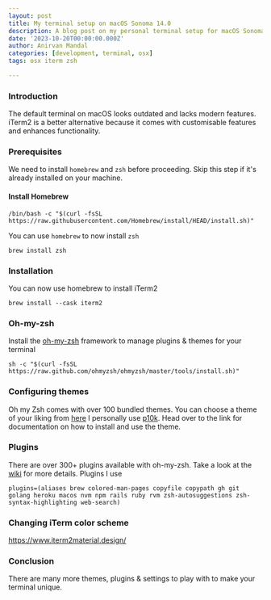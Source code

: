 ```yaml
---
layout: post
title: My terminal setup on macOS Sonoma 14.0
description: A blog post on my personal terminal setup for macOS Sonoma 14.0
date: '2023-10-20T00:00:00.000Z'
author: Anirvan Mandal
categories: [development, terminal, osx]
tags: osx iterm zsh

---
```


### Introduction

The default terminal on macOS looks outdated and lacks modern features. iTerm2 is a better alternative because it comes with customisable 
features and enhances functionality.

### Prerequisites

We need to install `homebrew` and `zsh` before proceeding. Skip this step if it's already installed on your machine.

#### Install Homebrew

```shell
/bin/bash -c "$(curl -fsSL https://raw.githubusercontent.com/Homebrew/install/HEAD/install.sh)"
```

You can use `homebrew` to now install `zsh`

```shell
brew install zsh
```

### Installation

You can now use homebrew to install iTerm2

```shell
brew install --cask iterm2
```

### Oh-my-zsh

Install the [oh-my-zsh](https://ohmyz.sh/) framework to manage plugins & themes for your terminal

```shell
sh -c "$(curl -fsSL https://raw.github.com/ohmyzsh/ohmyzsh/master/tools/install.sh)"
```

### Configuring themes

Oh my Zsh comes with over 100 bundled themes. You can choose a theme of your liking from [here](https://github.com/ohmyzsh/ohmyzsh/tree/master/themes)
I personally use [p10k](https://github.com/romkatv/powerlevel10k). Head over to the link for documentation on how to install and use the theme.

### Plugins

There are over 300+ plugins available with oh-my-zsh. Take a look at the [wiki](https://github.com/ohmyzsh/ohmyzsh/wiki/Plugins) for more details.
Plugins I use

```shell
plugins=(aliases brew colored-man-pages copyfile copypath gh git golang heroku macos nvm npm rails ruby rvm zsh-autosuggestions zsh-syntax-highlighting web-search)
```

### Changing iTerm color scheme

https://www.iterm2material.design/

### Conclusion

There are many more themes, plugins & settings to play with to make your terminal unique.



